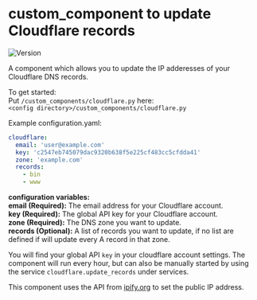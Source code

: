 # custom_component to update Cloudflare records
![Version](https://img.shields.io/badge/version-2.0.0-green.svg?style=for-the-badge)

A component which allows you to update the IP adderesses of your Cloudflare DNS records.

To get started:  
Put `/custom_components/cloudflare.py` here:  
`<config directory>/custom_components/cloudflare.py`  


Example configuration.yaml:  
```yaml
cloudflare:
  email: 'user@example.com'
  key: 'c2547eb745079dac9320b638f5e225cf483cc5cfdda41'
  zone: 'example.com'
  records:
    - bin
    - www
```
**configuration variables:**  
**email (Required):** The email address for your Cloudflare account.  
**key (Required):** The global API key for your Cloudflare account.  
**zone (Required):** The DNS zone you want to update.  
**records (Optional):** A list of records you want to update, if no list are defined if will update every A record in that zone.  

You will find your global API `key` in your cloudflare account settings.
The component will run every hour, but can also be manually started by using the service `cloudflare.update_records` under services.

This component uses the API from [ipify.org](https://www.ipify.org/) to set the public IP address.
